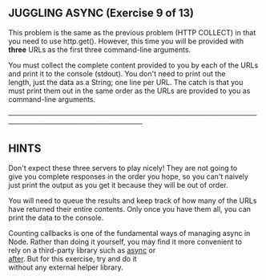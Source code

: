 ## JUGGLING ASYNC (Exercise 9 of 13)  
   
  This problem is the same as the previous problem (HTTP COLLECT) in that  
  you need to use http.get(). However, this time you will be provided with  
  __three__ URLs as the first three command-line arguments.  
   
  You must collect the complete content provided to you by each of the URLs  
  and print it to the console (stdout). You don't need to print out the  
  length, just the data as a String; one line per URL. The catch is that you  
  must print them out in the same order as the URLs are provided to you as  
  command-line arguments.  
   
 ─────────────────────────────────────────────────────────────────────────────  
   
 ## HINTS  
   
  Don't expect these three servers to play nicely! They are not going to  
  give you complete responses in the order you hope, so you can't naively  
  just print the output as you get it because they will be out of order.  
   
  You will need to queue the results and keep track of how many of the URLs  
  have returned their entire contents. Only once you have them all, you can  
  print the data to the console.  
   
  Counting callbacks is one of the fundamental ways of managing async in  
  Node. Rather than doing it yourself, you may find it more convenient to  
  rely on a third-party library such as [async](https://npmjs.com/async) or  
  [after](https://npmjs.com/after). But for this exercise, try and do it  
  without any external helper library.  
